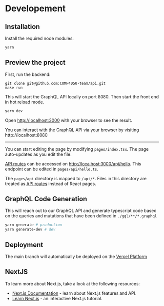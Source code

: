 # Developement

## Installation

Install the required node modules:

```bash
yarn
```

## Preview the project

First, run the backend:

```
git clone git@github.com:COMP4050-team/api.git
make run
```

This will start the GraphQL API locally on port 8080.
Then start the front end in hot reload mode.

```bash
yarn dev
```

Open [http://localhost:3000](http://localhost:3000) with your browser to see the result.

You can interact with the GraphQL API via your browser by visiting http://localhost:8080

---

You can start editing the page by modifying `pages/index.tsx`. The page auto-updates as you edit the file.

[API routes](https://nextjs.org/docs/api-routes/introduction) can be accessed on [http://localhost:3000/api/hello](http://localhost:3000/api/hello). This endpoint can be edited in `pages/api/hello.ts`.

The `pages/api` directory is mapped to `/api/*`. Files in this directory are treated as [API routes](https://nextjs.org/docs/api-routes/introduction) instead of React pages.

## GraphQL Code Generation

This will reach out to our GraphQL API and generate typescript code based on the queries and mutations that have been defined in `./gql/**/*.graphql`

```bash
yarn generate # production
yarn generate-dev # dev
```

## Deployment

The main branch will automatically be deployed on the [Vercel Platform](https://vercel.com)

## NextJS

To learn more about Next.js, take a look at the following resources:

- [Next.js Documentation](https://nextjs.org/docs) - learn about Next.js features and API.
- [Learn Next.js](https://nextjs.org/learn) - an interactive Next.js tutorial.
